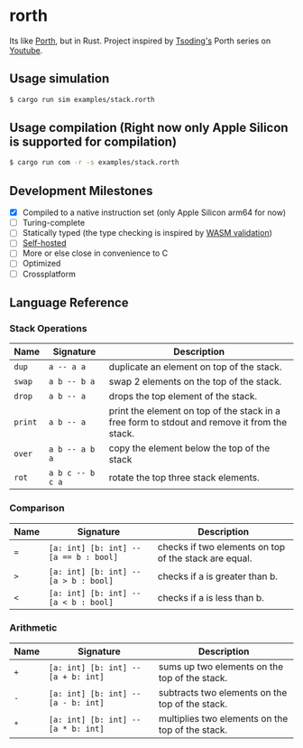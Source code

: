 # rorth
Its like [Porth](https://gitlab.com/tsoding/porth), but in Rust.
Project inspired by [Tsoding's](https://github.com/rexim) Porth series on [Youtube](https://www.youtube.com/playlist?list=PLpM-Dvs8t0VbMZA7wW9aR3EtBqe2kinu4).

## Usage simulation
```bash
$ cargo run sim examples/stack.rorth
```

## Usage compilation (Right now only Apple Silicon is supported for compilation)
```bash
$ cargo run com -r -s examples/stack.rorth
```

## Development Milestones

- [x] Compiled to a native instruction set (only Apple Silicon arm64 for now)
- [ ] Turing-complete
- [ ] Statically typed (the type checking is inspired by [WASM validation](https://binji.github.io/posts/webassembly-type-checking/))
- [ ] [Self-hosted](https://en.wikipedia.org/wiki/Self-hosting_(compilers)) 
- [ ] More or else close in convenience to C
- [ ] Optimized
- [ ] Crossplatform

## Language Reference

### Stack Operations

| Name    | Signature                | Description                                                                                  |
| ---     | ---                      | ---                                                                                          |
| `dup`   | `a -- a a`               | duplicate an element on top of the stack.                                                    |
| `swap`  | `a b -- b a`             | swap 2 elements on the top of the stack.                                                     |
| `drop`  | `a b -- a`               | drops the top element of the stack.                                                          |
| `print` | `a b -- a`               | print the element on top of the stack in a free form to stdout and remove it from the stack. |
| `over`  | `a b -- a b a`           | copy the element below the top of the stack                                                  |
| `rot`   | `a b c -- b c a`         | rotate the top three stack elements.                                                         |

### Comparison

| Name | Signature                                   | Description                                                  |
| ---  | ---                                         | ---                                                          |
| `=` | `[a: int] [b: int] -- [a == b : bool]`       | checks if two elements on top of the stack are equal.        |
| `>` | `[a: int] [b: int] -- [a > b : bool]`        | checks if a is greater than b.                               |
| `<` | `[a: int] [b: int] -- [a < b : bool]`        | checks if a is less than b.                                  |

### Arithmetic

| Name     | Signature                                        | Description                                      |
| ---      | ---                                              | ---                                              |
| `+`      | `[a: int] [b: int] -- [a + b: int]`              | sums up two elements on the top of the stack.    |
| `-`      | `[a: int] [b: int] -- [a - b: int]`              | subtracts two elements on the top of the stack.  |
| `*`      | `[a: int] [b: int] -- [a * b: int]`              | multiplies two elements on the top of the stack. |
